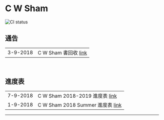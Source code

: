 # C W Sham
![CI status](https://img.shields.io/badge/CWSHAM%20-Physics-00b2b4.svg)

## 通告
|||
|:-|:-|
|3-9-2018|C W Sham 書回收 [link](https://github.com/chunhon/cwsham/blob/master/return_03092018.md)|
<br>

## 進度表
|||
|:-|:-|
|7-9-2018|C W Sham 2018-2019 進度表 [link](https://github.com/chunhon/cwsham/blob/master/weeklyprogress_2018_2019.md)|
|1-9-2018|C W Sham 2018 Summer 進度表 [link](https://github.com/chunhon/cwsham/blob/master/weeklyprogress_2018_summer.md)|

***

